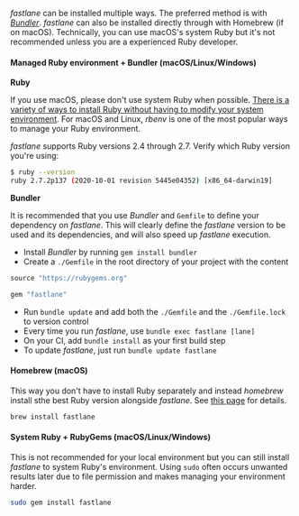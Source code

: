 _fastlane_ can be installed multiple ways. The preferred method is with [_Bundler_](https://bundler.io). _fastlane_ can also be installed directly through with Homebrew (if on macOS). Technically, you can use macOS's system Ruby but it's not recommended unless you are a experienced Ruby developer.

#### Managed Ruby environment + Bundler (macOS/Linux/Windows)

**Ruby**

If you use macOS, please don't use system Ruby when possible. [There is a variety of ways to install Ruby without having to modify your system environment](https://www.ruby-lang.org/en/documentation/installation/#managers). For macOS and Linux, _rbenv_ is one of the most popular ways to manage your Ruby environment.

_fastlane_ supports Ruby versions 2.4 through 2.7. Verify which Ruby version you're using:

```sh
$ ruby --version
ruby 2.7.2p137 (2020-10-01 revision 5445e04352) [x86_64-darwin19]
```

**Bundler**

It is recommended that you use _Bundler_ and `Gemfile` to define your dependency on _fastlane_. This will clearly define the  _fastlane_ version to be used and its dependencies, and will also speed up _fastlane_ execution.

- Install _Bundler_ by running `gem install bundler`
- Create a `./Gemfile` in the root directory of your project with the content
```ruby
source "https://rubygems.org"

gem "fastlane"
```
- Run `bundle update` and add both the `./Gemfile` and the `./Gemfile.lock` to version control
- Every time you run _fastlane_, use `bundle exec fastlane [lane]`
- On your CI, add `bundle install` as your first build step
- To update _fastlane_, just run `bundle update fastlane`

#### Homebrew (macOS)

This way you don't have to install Ruby separately and instead _homebrew_ install sthe best Ruby version alongside _fastlane_.
See [this page](https://formulae.brew.sh/formula/fastlane) for details.

```sh
brew install fastlane
```

#### System Ruby + RubyGems (macOS/Linux/Windows)

This is not recommended for your local environment but you can still install _fastlane_ to system Ruby's environment. Using `sudo` often occurs unwanted results later due to file permission and makes managing your environment harder.

```sh
sudo gem install fastlane
```
